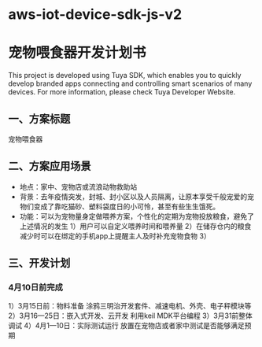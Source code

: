 # aws-iot-device-sdk-js-v2
# 宠物喂食器开发计划书

This project is developed using Tuya SDK, which enables you to quickly develop branded apps connecting and controlling smart scenarios of many devices.
For more information, please check Tuya Developer Website.


## 一、方案标题

宠物喂食器

## 二、方案应用场景

 * 地点：家中、宠物店或流浪动物救助站
*  背景：去年疫情突发，封城、封小区以及人员隔离，让原本享受千般宠爱的宠物们变成了靠吃猫砂、塑料袋度日的小可怜，甚至有些生生饿死。
 * 功能：可以为宠物量身定做喂养方案，个性化的定期为宠物投放粮食，避免了上述情况的发生
  1）用户可以自定义喂养时间和喂养量
  2）在储存仓内的粮食减少时可以在绑定的手机app上提醒主人及时补充宠物食物
  3）

## 三、开发计划

### 4月10日前完成
1）3月15日前：物料准备
涂鸦三明治开发套件、减速电机、外壳、电子秤模块等
2）3月16—25日：嵌入式开发、云开发
利用keil MDK平台编程
3）3月31前整体调试
4）4月1—10日：实际测试运行
放置在宠物店或者家中测试是否能够满足预期


